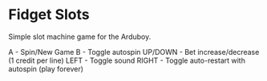 # Fidget Slots
Simple slot machine game for the Arduboy.

A          - Spin/New Game
B          - Toggle autospin
UP/DOWN    - Bet increase/decrease (1 credit per line)
LEFT       - Toggle sound
RIGHT      - Toggle auto-restart with autospin (play forever)
